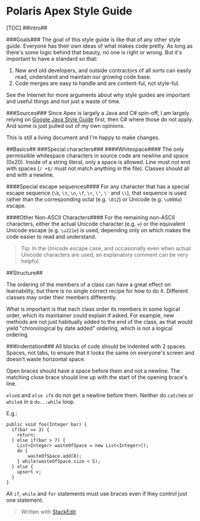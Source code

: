 # Polaris Apex Style Guide #
[TOC]
##Intro##

###Goals###
The goal of this style guide is like that of any other style guide.  Everyone has their own ideas of what makes code pretty.  As long as there's some logic behind that beauty, no one is right or wrong.  But it's important to have a standard so that:

1. New and old developers, and outside contractors of all sorts can easily read, understand and maintain our growing code base.
2. Code merges are easy to handle and are content-ful, not style-ful.

See the Internet for more arguments about why style guides are important and useful things and not just a waste of time.

###Sources###
Since Apex is largely a Java and C# spin-off, I am largely relying on [Google Java Style Guide](http://google-styleguide.googlecode.com/svn/trunk/javaguide.html) first, then C# where those do not apply.  And some is just pulled out of my own opinions.

This is still a living document and I'm happy to make changes.

##Basics##
###Special characters###
####Whitespace####
The only permissible whitespace characters in source code are newline and space (0x20).  Inside of a string literal, only a space is allowed.  Line must not end with spaces (`/ +$/` must not match anything in the file).  Classes should all end with a newline.

####Special escape sequences####
For any character that has a special escape sequence (`\b`, `\t`, `\n`, `\f`, `\r`, `\"`, `\'` and `\\`), that sequence is used rather than the corresponding octal (e.g. `\012`) or Unicode (e.g. `\u000a`) escape.

####Other Non-ASCII Characters####
For the remaining non-ASCII characters, either the actual Unicode character (e.g. `∞`) or the equivalent Unicode escape (e.g. `\u221e`) is used, depending only on which makes the code easier to read and understand.

  > Tip: In the Unicode escape case, and occasionally even when actual Unicode characters are used, an explanatory comment can be very helpful.

##Structure##

The ordering of the members of a class can have a great effect on learnability, but there is no single correct recipe for how to do it. Different classes may order their members differently.

What is important is that each class order its members in some logical order, which its maintainer could explain if asked. For example, new methods are not just habitually added to the end of the class, as that would yield "chronological by date added" ordering, which is not a logical ordering.


###Indentation###
All blocks of code should be indented with 2 spaces.  Spaces, not tabs, to ensure that it looks the same on everyone's screen and doesn't waste horizontal space.

Open braces should have a space before them and not a newline.  The matching close brace should line up with the start of the opening brace's line.

`else`s and `else if`s do not get a newline before them.  Neither do `catch`es or `while`s in a `do...while` loop.

E.g.:
```
public void foo(Integer bar) {
  if(bar == 3) {
    return;
  } else if(bar > 7) {
    List<Integer> wasteOfSpace = new List<Integer>();
    do {
        wasteOfSpace.add(8);
    } while(wasteOfSpace.size < 5);
  } else {
    upsert v;
  }
}
```

All `if`, `while` and `for` statements must use braces even if they control just one statement.






> Written with [StackEdit](https://stackedit.io/).